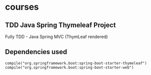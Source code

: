 # courses

## TDD Java Spring Thymeleaf Project
Fully TDD - Java Spring MVC (ThymLeaf rendered)

## Dependencies used
    compile("org.springframework.boot:spring-boot-starter-thymeleaf")
    compile("org.springframework.boot:spring-boot-starter-web")





